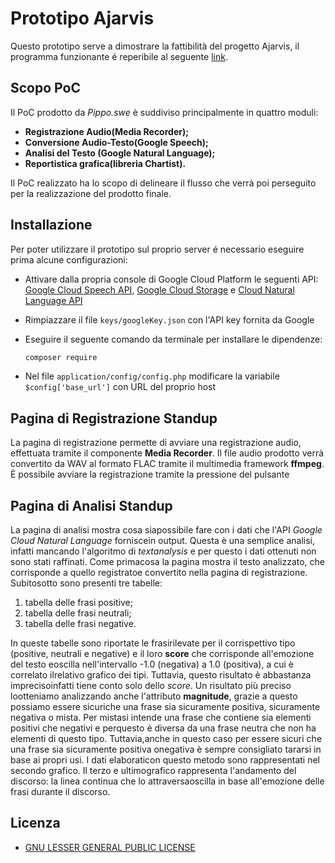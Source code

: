 # Prototipo Ajarvis

Questo prototipo serve a dimostrare la fattibilità del progetto Ajarvis, il programma funzionante é reperibile al seguente [link](https://35.198.80.139/prototipo/).

## Scopo PoC

Il PoC prodotto da *Pippo.swe* è suddiviso principalmente in quattro moduli:
* **Registrazione Audio(Media Recorder);**
* **Conversione Audio-Testo(Google Speech);**
* **Analisi del Testo (Google Natural Language);**
* **Reportistica grafica(libreria Chartist).**

Il PoC realizzato ha lo scopo di delineare il flusso che verrà poi perseguito per la realizzazione del prodotto finale.

## Installazione

Per poter utilizzare il prototipo sul proprio server é necessario eseguire prima alcune configurazioni:

* Attivare dalla propria console di Google Cloud Platform le seguenti API: [Google Cloud Speech API](https://cloud.google.com/speech/), [Google Cloud Storage](https://cloud.google.com/storage/) e [Cloud Natural Language API](https://cloud.google.com/natural-language/)

- Rimpiazzare il file `keys/googleKey.json` con l'API key fornita da Google

- Eseguire il seguente comando da terminale per installare le dipendenze:

  ```bash
  composer require
  ```

- Nel file `application/config/config.php` modificare la variabile `$config['base_url']` con URL del proprio host

## Pagina di Registrazione Standup

La pagina di registrazione permette di avviare una registrazione audio, effettuata tramite il componente **Media Recorder**.
Il file audio prodotto verrà convertito da WAV al formato FLAC tramite il multimedia framework **ffmpeg**.
È possibile avviare la registrazione tramite la pressione del pulsante

## Pagina di Analisi Standup

La pagina di analisi mostra cosa siapossibile fare con i dati che l'API *Google Cloud Natural Language* forniscein output. Questa è una semplice analisi, infatti mancando l'algoritmo di *textanalysis* e per questo i dati ottenuti non sono stati raffinati. Come primacosa la pagina mostra il testo analizzato, che corrisponde a quello registratoe convertito nella pagina di registrazione. Subitosotto sono presenti tre tabelle:

1. tabella     delle frasi positive;
2. tabella     delle frasi neutrali;
3. tabella     delle frasi negative.

In queste tabelle sono riportate le frasirilevate per il corrispettivo tipo (positive, neutrali e negative) e il loro **score** che corrisponde all'emozione del testo eoscilla nell'intervallo -1.0 (negativa) a 1.0 (positiva), a cui è correlato ilrelativo grafico dei tipi. Tuttavia, questo risultato è abbastanza imprecisoinfatti tiene conto solo dello *score*. Un risultato più preciso lootteniamo analizzando anche l'attributo **magnitude**, grazie a questo possiamo essere sicuriche una frase sia sicuramente positiva, sicuramente negativa o mista. Per mistasi intende una frase che contiene sia elementi positivi che negativi e perquesto è diversa da una frase neutra che non ha elementi di questo tipo. Tuttavia,anche in questo caso per essere sicuri che una frase sia sicuramente positiva onegativa è sempre consigliato tararsi in base ai propri usi. I dati elaboraticon questo metodo sono rappresentati nel secondo grafico. Il terzo e ultimografico rappresenta l'andamento del discorso: la linea continua che lo attraversaoscilla in base all'emozione delle frasi durante il discorso. 

## Licenza

* [GNU LESSER GENERAL PUBLIC LICENSE](https://www.gnu.org/licenses/lgpl-3.0.en.html)